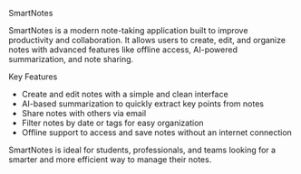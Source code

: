 SmartNotes

SmartNotes is a modern note-taking application built to improve productivity and collaboration. It allows users to create, edit, and organize notes with advanced features like offline access, AI-powered summarization, and note sharing.

Key Features

- Create and edit notes with a simple and clean interface
- AI-based summarization to quickly extract key points from notes
- Share notes with others via email
- Filter notes by date or tags for easy organization
- Offline support to access and save notes without an internet connection

SmartNotes is ideal for students, professionals, and teams looking for a smarter and more efficient way to manage their notes.
